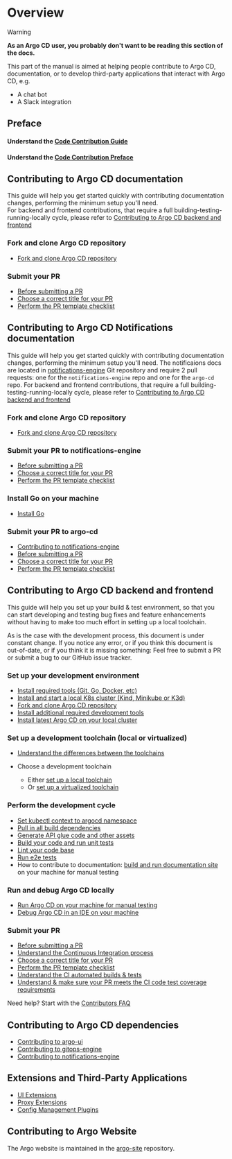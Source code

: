 # Overview

> [!WARNING]
> **As an Argo CD user, you probably don't want to be reading this section of the docs.**
>
> This part of the manual is aimed at helping people contribute to Argo CD, documentation, or to develop third-party applications that interact with Argo CD, e.g.
> 
> * A chat bot
> * A Slack integration

## Preface
#### Understand the [Code Contribution Guide](code-contributions.md)
#### Understand the [Code Contribution Preface](submit-your-pr.md#preface)
    
## Contributing to Argo CD documentation

This guide will help you get started quickly with contributing documentation changes, performing the minimum setup you'll need.   
For backend and frontend contributions, that require a full building-testing-running-locally cycle, please refer to [Contributing to Argo CD backend and frontend ](index.md#contributing-to-argo-cd-backend-and-frontend) 

### Fork and clone Argo CD repository
- [Fork and clone Argo CD repository](development-environment.md#fork-and-clone-the-repository)

### Submit your PR
- [Before submitting a PR](submit-your-pr.md#before-submitting-a-pr)
- [Choose a correct title for your PR](submit-your-pr.md#choose-a-correct-title-for-your-pr)
- [Perform the PR template checklist](submit-your-pr.md#perform-the-PR-template-checklist)

## Contributing to Argo CD Notifications documentation

This guide will help you get started quickly with contributing documentation changes, performing the minimum setup you'll need.
The notificaions docs are located in [notifications-engine](https://github.com/argoproj/notifications-engine) Git repository and require 2 pull requests: one for the `notifications-engine` repo and one for the `argo-cd` repo.
For backend and frontend contributions, that require a full building-testing-running-locally cycle, please refer to [Contributing to Argo CD backend and frontend ](index.md#contributing-to-argo-cd-backend-and-frontend) 

### Fork and clone Argo CD repository
- [Fork and clone Argo CD repository](development-environment.md#fork-and-clone-the-repository)

### Submit your PR to notifications-engine
- [Before submitting a PR](submit-your-pr.md#before-submitting-a-pr)
- [Choose a correct title for your PR](submit-your-pr.md#choose-a-correct-title-for-your-pr)
- [Perform the PR template checklist](submit-your-pr.md#perform-the-PR-template-checklist)

### Install Go on your machine
- [Install Go](development-environment.md#install-go)

### Submit your PR to argo-cd
- [Contributing to notifications-engine](dependencies.md#notifications-engine-githubcomargoprojnotifications-engine)
- [Before submitting a PR](submit-your-pr.md#before-submitting-a-pr)
- [Choose a correct title for your PR](submit-your-pr.md#choose-a-correct-title-for-your-pr)
- [Perform the PR template checklist](submit-your-pr.md#perform-the-PR-template-checklist)

## Contributing to Argo CD backend and frontend 

This guide will help you set up your build & test environment, so that you can start developing and testing bug fixes and feature enhancements without having to make too much effort in setting up a local toolchain.

As is the case with the development process, this document is under constant change. If you notice any error, or if you think this document is out-of-date, or if you think it is missing something: Feel free to submit a PR or submit a bug to our GitHub issue tracker.

### Set up your development environment
- [Install required tools (Git, Go, Docker, etc)](development-environment.md#install-required-tools)
- [Install and start a local K8s cluster (Kind, Minikube or K3d)](development-environment.md#install-a-local-k8s-cluster)
- [Fork and clone Argo CD repository](development-environment.md#fork-and-clone-the-repository)
- [Install additional required development tools](development-environment.md#install-additional-required-development-tools)
- [Install latest Argo CD on your local cluster](development-environment.md#install-latest-argo-cd-on-your-local-cluster)

### Set up a development toolchain (local or virtualized)
- [Understand the differences between the toolchains](toolchain-guide.md#local-vs-virtualized-toolchain)
- Choose a development toolchain

    - Either [set up a local toolchain](toolchain-guide.md#setting-up-a-local-toolchain)
    - Or [set up a virtualized toolchain](toolchain-guide.md#setting-up-a-virtualized-toolchain)

### Perform the development cycle 
- [Set kubectl context to argocd namespace](development-cycle.md#set-kubectl-context-to-argocd-namespace)
- [Pull in all build dependencies](development-cycle.md#pull-in-all-build-dependencies)
- [Generate API glue code and other assets](development-cycle.md#generate-API-glue-code-and-other-assets)
- [Build your code and run unit tests](development-cycle.md#build-your-code-and-run-unit-tests)
- [Lint your code base](development-cycle.md#lint-your-code-base)
- [Run e2e tests](development-cycle.md#run-end-to-end-tests)
- How to contribute to documentation: [build and run documentation site](docs-site/) on your machine for manual testing

### Run and debug Argo CD locally
- [Run Argo CD on your machine for manual testing](running-locally.md)
- [Debug Argo CD in an IDE on your machine](debugging-locally.md)
  
### Submit your PR
- [Before submitting a PR](submit-your-pr.md#before-submitting-a-pr)
- [Understand the Continuous Integration process](submit-your-pr.md#understand-the-continuous-integration-process)
- [Choose a correct title for your PR](submit-your-pr.md#choose-a-correct-title-for-your-pr)
- [Perform the PR template checklist](submit-your-pr.md#perform-the-PR-template-checklist)
- [Understand the CI automated builds & tests](submit-your-pr.md#automated-builds-&-tests)
- [Understand & make sure your PR meets the CI code test coverage requirements](submit-your-pr.md#code-test-coverage)

Need help? Start with the [Contributors FAQ](faq/)

## Contributing to Argo CD dependencies
- [Contributing to argo-ui](dependencies.md#argo-ui-components-githubcomargoprojargo-ui)
- [Contributing to gitops-engine](dependencies.md#gitops-engine-githubcomargoprojgitops-engine)
- [Contributing to notifications-engine](dependencies.md#notifications-engine-githubcomargoprojnotifications-engine)

## Extensions and Third-Party Applications
* [UI Extensions](extensions/ui-extensions.md)
* [Proxy Extensions](extensions/proxy-extensions.md)
* [Config Management Plugins](../operator-manual/config-management-plugins/)

## Contributing to Argo Website
The Argo website is maintained in the [argo-site](https://github.com/argoproj/argo-site) repository.
